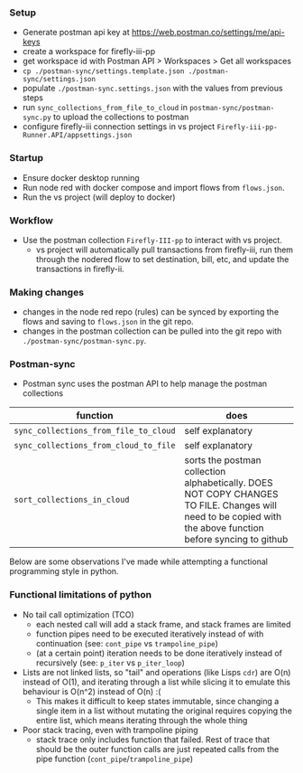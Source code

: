 ### Setup
- Generate postman api key at https://web.postman.co/settings/me/api-keys
- create a workspace for firefly-iii-pp
- get workspace id with Postman API > Workspaces > Get all workspaces
- `cp ./postman-sync/settings.template.json ./postman-sync/settings.json`
- populate `./postman-sync.settings.json` with the values from previous steps
- run `sync_collections_from_file_to_cloud` in `postman-sync/postman-sync.py` to upload the collections to postman
- configure firefly-iii connection settings in vs project `Firefly-iii-pp-Runner.API/appsettings.json`

### Startup
- Ensure docker desktop running
- Run node red with docker compose and import flows from `flows.json`.
- Run the vs project (will deploy to docker)

### Workflow
- Use the postman collection `Firefly-III-pp` to interact with vs project.
    - vs project will automatically pull transactions from firefly-iii, run them through the nodered flow to set destination, bill, etc, and update the transactions in firefly-ii.

### Making changes
- changes in the node red repo (rules) can be synced by exporting the flows and saving to `flows.json` in the git repo.
- changes in the postman collection can be pulled into the git repo with `./postman-sync/postman-sync.py`.

### Postman-sync
- Postman sync uses the postman API to help manage the postman collections

| function | does |
|---|---|
| `sync_collections_from_file_to_cloud` | self explanatory |
| `sync_collections_from_cloud_to_file` | self explanatory |
| `sort_collections_in_cloud` | sorts the postman collection alphabetically. DOES NOT COPY CHANGES TO FILE. Changes will need to be copied with the above function before syncing to github |


Below are some observations I've made while attempting a functional programming style in python.

### Functional limitations of python
- No tail call optimization (TCO)
    - each nested call will add a stack frame, and stack frames are limited
    - function pipes need to be executed iteratively instead of with continuation (see: `cont_pipe` vs `trampoline_pipe`)
    - (at a certain point) iteration needs to be done iteratively instead of recursively (see: `p_iter` vs `p_iter_loop`)
- Lists are not linked lists, so "tail" and operations (like Lisps `cdr`) are O(n) instead of O(1), and iterating through a list while slicing it to emulate this behaviour is O(n^2) instead of O(n) :(
    - This makes it difficult to keep states immutable, since changing a single item in a list without mutating the original requires copying the entire list, which means iterating through the whole thing
- Poor stack tracing, even with trampoline piping
    - stack trace only includes function that failed. Rest of trace that should be the outer function calls are just repeated calls from the pipe function (`cont_pipe`/`trampoline_pipe`)